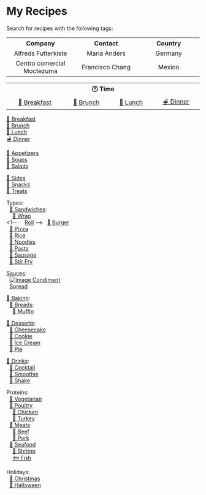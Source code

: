 # My Recipes

Search for recipes with the following tags:

<!--
<pre>
 <code>
  <a href="https://google.com">Test copy that's hopefully monospaced! And now that's also a link?!</a>
  <a href="https://google.com">And another</a>
  &nbsp;&nbsp;<a href="https://google.com">And another indented</a>
 </code>
</pre>
-->

<table>
  <tr>
    <th align="center" width="500px">Company</th>
    <th align="center" width="500px">Contact</th>
    <th align="center" width="500px">Country</th>
  </tr>

  <tr width="500px">
    <td align="center">Alfreds Futterkiste</td>
    <td align="center">Maria Anders</td>
    <td align="center">Germany</td>
  </tr>

  <tr width="500px">
    <td align="center">Centro comercial Moctezuma</td>
    <td align="center">Francisco Chang</td>
    <td align="center">Mexico</td>
  </tr>
</table>

<table>
  <tr>
    <th align="center" width="500px" colspan="4">🕐 Time</th>
  </tr>

  <tr width="500px">
    <td align="center">
     <a href="https://github.com/search?q=repo%3Alucaswinningham%2Frecipes+"TAG%3A+breakfast"&type=code" >🍳 Breakfast</a>
    </td>
    <td align="center">
     <a href="https://github.com/search?q=repo%3Alucaswinningham%2Frecipes+"TAG%3A+brunch"&type=code">🥯 Brunch</a>
    </td>
    <td align="center">
     <a href="https://github.com/search?q=repo%3Alucaswinningham%2Frecipes+"TAG%3A+lunch"&type=code">🍲 Lunch</a>
    </td>
    <td align="center">
     <a href="https://github.com/search?q=repo%3Alucaswinningham%2Frecipes+"TAG%3A+dinner"&type=code">🫕 Dinner</a>
    </td>
  </tr>
</table>

[🍳 Breakfast](https://github.com/search?q=repo%3Alucaswinningham%2Frecipes+"TAG%3A+breakfast"&type=code)  
[🥯 Brunch](https://github.com/search?q=repo%3Alucaswinningham%2Frecipes+"TAG%3A+brunch"&type=code)  
[🍲 Lunch](https://github.com/search?q=repo%3Alucaswinningham%2Frecipes+"TAG%3A+lunch"&type=code)  
[🫕 Dinner](https://github.com/search?q=repo%3Alucaswinningham%2Frecipes+"TAG%3A+dinner"&type=code)  

[🥟 Appetizers](https://github.com/search?q=repo%3Alucaswinningham%2Frecipes+"TAG%3A+appetizer"&type=code)  
[🍲 Soups](https://github.com/search?q=repo%3Alucaswinningham%2Frecipes+"TAG%3A+soup"&type=code)  
[🥗 Salads](https://github.com/search?q=repo%3Alucaswinningham%2Frecipes+"TAG%3A+salad"&type=code)  

[🍟 Sides](https://github.com/search?q=repo%3Alucaswinningham%2Frecipes+"TAG%3A+side"&type=code)  
[🍿 Snacks](https://github.com/search?q=repo%3Alucaswinningham%2Frecipes+"TAG%3A+snack"&type=code)  
[🍫 Treats](https://github.com/search?q=repo%3Alucaswinningham%2Frecipes+"TAG%3A+treat"&type=code)  

Types:  
&nbsp;&nbsp;[🥪 Sandwiches](https://github.com/search?q=repo%3Alucaswinningham%2Frecipes+"TAG%3A+sandwich"&type=code):  
&nbsp;&nbsp;&nbsp;&nbsp;[🌯 Wrap](https://github.com/search?q=repo%3Alucaswinningham%2Frecipes+"TAG%3A+wrap"&type=code)  
<1-- &nbsp;&nbsp;&nbsp;&nbsp;[Roll](https://github.com/search?q=repo%3Alucaswinningham%2Frecipes+"TAG%3A+roll"&type=code)  -->
&nbsp;&nbsp;[🍔 Burger](https://github.com/search?q=repo%3Alucaswinningham%2Frecipes+"TAG%3A+burger"&type=code)  
&nbsp;&nbsp;[🍕 Pizza](https://github.com/search?q=repo%3Alucaswinningham%2Frecipes+"TAG%3A+pizza"&type=code)  
&nbsp;&nbsp;[🍚 Rice](https://github.com/search?q=repo%3Alucaswinningham%2Frecipes+"TAG%3A+rice"&type=code)  
&nbsp;&nbsp;[🍜 Noodles](https://github.com/search?q=repo%3Alucaswinningham%2Frecipes+"TAG%3A+noodles"&type=code)  
&nbsp;&nbsp;[🍝 Pasta](https://github.com/search?q=repo%3Alucaswinningham%2Frecipes+"TAG%3A+pasta"&type=code)  
&nbsp;&nbsp;[🌭 Sausage](https://github.com/search?q=repo%3Alucaswinningham%2Frecipes+"TAG%3A+sausage"&type=code)  
&nbsp;&nbsp;[🥢 Stir Fry](https://github.com/search?q=repo%3Alucaswinningham%2Frecipes+"TAG%3A+stir+fry"&type=code)  

[Sauces](https://github.com/search?q=repo%3Alucaswinningham%2Frecipes+"TAG%3A+sauce"&type=code):  
&nbsp;&nbsp;[![image](https://github.com/lucaswinningham/recipes/assets/24572180/5a884073-d426-442e-b88b-aefa606935ed)
Condiment](https://github.com/search?q=repo%3Alucaswinningham%2Frecipes+"TAG%3A+condiment"&type=code)  
&nbsp;&nbsp;[Spread](https://github.com/search?q=repo%3Alucaswinningham%2Frecipes+"TAG%3A+spread"&type=code)  

[🥖 Baking](https://github.com/search?q=repo%3Alucaswinningham%2Frecipes+"TAG%3A+baking"&type=code):  
&nbsp;&nbsp;[🍞 Breads](https://github.com/search?q=repo%3Alucaswinningham%2Frecipes+"TAG%3A+bread"&type=code):  
&nbsp;&nbsp;&nbsp;&nbsp;[🧁 Muffin](https://github.com/search?q=repo%3Alucaswinningham%2Frecipes+"TAG%3A+muffin"&type=code)  
<!-- &nbsp;&nbsp;&nbsp;&nbsp;[Scone](https://github.com/search?q=repo%3Alucaswinningham%2Frecipes+"TAG%3A+scone"&type=code)  -->

[🍮 Desserts](https://github.com/search?q=repo%3Alucaswinningham%2Frecipes+"TAG%3A+dessert"&type=code):  
&nbsp;&nbsp;[🍰 Cheesecake](https://github.com/search?q=repo%3Alucaswinningham%2Frecipes+"TAG%3A+cheesecake"&type=code)  
&nbsp;&nbsp;[🍪 Cookie](https://github.com/search?q=repo%3Alucaswinningham%2Frecipes+"TAG%3A+cookie"&type=code)  
&nbsp;&nbsp;[🍦 Ice Cream](https://github.com/search?q=repo%3Alucaswinningham%2Frecipes+"TAG%3A+ice+cream"&type=code)  
&nbsp;&nbsp;[🥧 Pie](https://github.com/search?q=repo%3Alucaswinningham%2Frecipes+"TAG%3A+pie"&type=code)  
<!-- &nbsp;&nbsp;[Tart](https://github.com/search?q=repo%3Alucaswinningham%2Frecipes+"TAG%3A+tart"&type=code)  -->

[🫙 Drinks](https://github.com/search?q=repo%3Alucaswinningham%2Frecipes+"TAG%3A+drink"&type=code):  
&nbsp;&nbsp;[🍹 Cocktail](https://github.com/search?q=repo%3Alucaswinningham%2Frecipes+"TAG%3A+cocktail"&type=code)  
&nbsp;&nbsp;[🍍 Smoothie](https://github.com/search?q=repo%3Alucaswinningham%2Frecipes+"TAG%3A+smoothie"&type=code)  
&nbsp;&nbsp;[🥤 Shake](https://github.com/search?q=repo%3Alucaswinningham%2Frecipes+"TAG%3A+shake"&type=code)  

Proteins:  
&nbsp;&nbsp;[🥦 Vegetarian](https://github.com/search?q=repo%3Alucaswinningham%2Frecipes+"TAG%3A+vegetarian"&type=code)  
&nbsp;&nbsp;[🍗 Poultry](https://github.com/search?q=repo%3Alucaswinningham%2Frecipes+"TAG%3A+poultry"&type=code)  
&nbsp;&nbsp;&nbsp;&nbsp;[🐓 Chicken](https://github.com/search?q=repo%3Alucaswinningham%2Frecipes+"TAG%3A+chicken"&type=code)  
&nbsp;&nbsp;&nbsp;&nbsp;[🦃 Turkey](https://github.com/search?q=repo%3Alucaswinningham%2Frecipes+"TAG%3A+turkey"&type=code)  
&nbsp;&nbsp;[🥩 Meats](https://github.com/search?q=repo%3Alucaswinningham%2Frecipes+"TAG%3A+meat"&type=code):  
&nbsp;&nbsp;&nbsp;&nbsp;[🐄 Beef](https://github.com/search?q=repo%3Alucaswinningham%2Frecipes+"TAG%3A+beef"&type=code)  
&nbsp;&nbsp;&nbsp;&nbsp;[🐖 Pork](https://github.com/search?q=repo%3Alucaswinningham%2Frecipes+"TAG%3A+pork"&type=code)  
&nbsp;&nbsp;[🦞 Seafood](https://github.com/search?q=repo%3Alucaswinningham%2Frecipes+"TAG%3A+seafood"&type=code)  
&nbsp;&nbsp;&nbsp;&nbsp;[🍤 Shrimp](https://github.com/search?q=repo%3Alucaswinningham%2Frecipes+"TAG%3A+shrimp"&type=code)  
&nbsp;&nbsp;&nbsp;&nbsp;[🐟 Fish](https://github.com/search?q=repo%3Alucaswinningham%2Frecipes+"TAG%3A+fish"&type=code)  

Holidays:  
&nbsp;&nbsp;[🎄 Christmas](https://github.com/search?q=repo%3Alucaswinningham%2Frecipes+"TAG%3A+christmas"&type=code)  
&nbsp;&nbsp;[🎃 Halloween](https://github.com/search?q=repo%3Alucaswinningham%2Frecipes+"TAG%3A+halloween"&type=code)  
